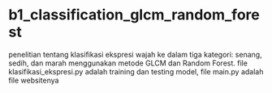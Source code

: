 # b1_classification_glcm_random_forest
penelitian tentang klasifikasi ekspresi wajah ke dalam tiga kategori: senang, sedih, dan marah menggunakan metode GLCM dan Random Forest.
file klasifikasi_ekspresi.py adalah training dan testing model, file main.py adalah file websitenya
